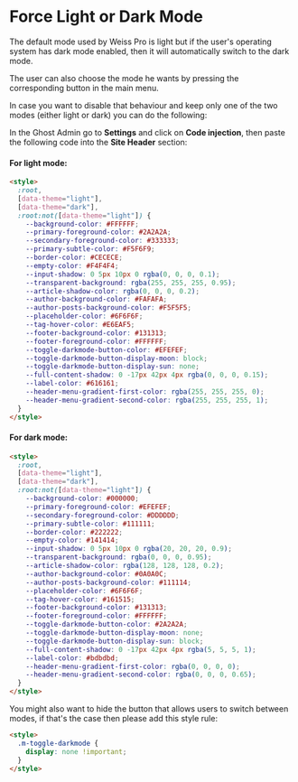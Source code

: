 # Force Light or Dark Mode

The default mode used by Weiss Pro is light but if the user's operating system has dark mode enabled, then it will automatically switch to the dark mode.

The user can also choose the mode he wants by pressing the corresponding button in the main menu.

In case you want to disable that behaviour and keep only one of the two modes (either light or dark) you can do the following:

In the Ghost Admin go to **Settings** and click on **Code injection**, then paste the following code into the **Site Header** section:

#### For light mode:

```html
<style>
  :root,
  [data-theme="light"],
  [data-theme="dark"],
  :root:not([data-theme="light"]) {
    --background-color: #FFFFFF;
    --primary-foreground-color: #2A2A2A;
    --secondary-foreground-color: #333333;
    --primary-subtle-color: #F5F6F9;
    --border-color: #CECECE;
    --empty-color: #F4F4F4;
    --input-shadow: 0 5px 10px 0 rgba(0, 0, 0, 0.1);
    --transparent-background: rgba(255, 255, 255, 0.95);
    --article-shadow-color: rgba(0, 0, 0, 0.2);
    --author-background-color: #FAFAFA;
    --author-posts-background-color: #F5F5F5;
    --placeholder-color: #6F6F6F;
    --tag-hover-color: #E6EAF5;
    --footer-background-color: #131313;
    --footer-foreground-color: #FFFFFF;
    --toggle-darkmode-button-color: #EFEFEF;
    --toggle-darkmode-button-display-moon: block;
    --toggle-darkmode-button-display-sun: none;
    --full-content-shadow: 0 -17px 42px 4px rgba(0, 0, 0, 0.15);
    --label-color: #616161;
    --header-menu-gradient-first-color: rgba(255, 255, 255, 0);
    --header-menu-gradient-second-color: rgba(255, 255, 255, 1);
  }
</style>
```

#### For dark mode:

```html
<style>
  :root,
  [data-theme="light"],
  [data-theme="dark"],
  :root:not([data-theme="light"]) {
    --background-color: #000000;
    --primary-foreground-color: #EFEFEF;
    --secondary-foreground-color: #DDDDDD;
    --primary-subtle-color: #111111;
    --border-color: #222222;
    --empty-color: #141414;
    --input-shadow: 0 5px 10px 0 rgba(20, 20, 20, 0.9);
    --transparent-background: rgba(0, 0, 0, 0.95);
    --article-shadow-color: rgba(128, 128, 128, 0.2);
    --author-background-color: #0A0A0C;
    --author-posts-background-color: #111114;
    --placeholder-color: #6F6F6F;
    --tag-hover-color: #161515;
    --footer-background-color: #131313;
    --footer-foreground-color: #FFFFFF;
    --toggle-darkmode-button-color: #2A2A2A;
    --toggle-darkmode-button-display-moon: none;
    --toggle-darkmode-button-display-sun: block;
    --full-content-shadow: 0 -17px 42px 4px rgba(5, 5, 5, 1);
    --label-color: #bdbdbd;
    --header-menu-gradient-first-color: rgba(0, 0, 0, 0);
    --header-menu-gradient-second-color: rgba(0, 0, 0, 0.65);
  }
</style>
```

You might also want to hide the button that allows users to switch between modes, if that's the case then please add this style rule:

```html
<style>
  .m-toggle-darkmode {
    display: none !important;
  }
</style>
```

